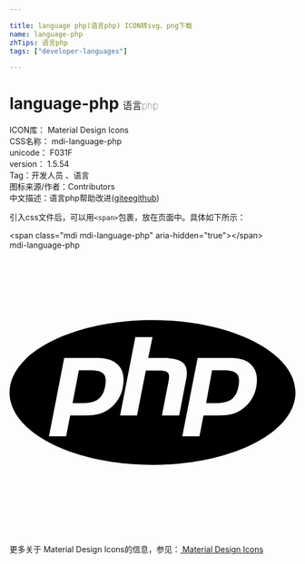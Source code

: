 ```yaml
---

title: language php(语言php) ICON转svg、png下载
name: language-php
zhTips: 语言php
tags: ["developer-languages"]

---
```


# language-php  <small style="font-size: 60%;font-weight: 100">语言php</small>


<div class="detail-page">
<p>
<span>
ICON库：
<span class="badge-secondary badge">Material Design Icons</span> 
</span>
<br/>
<span>
CSS名称：
<span class="badge-secondary badge">mdi-language-php</span> 
</span>
<br/>
<span>
unicode：
<span class="badge-secondary badge">F031F</span> 
<copy-btn content='F031F' btn-title=""></copy-btn>
<copy-btn :content='String.fromCodePoint(parseInt("F031F", 16))' btn-title="复制U"></copy-btn>
</span>
<br/>
<span>
version：
<span class="badge-secondary badge">1.5.54</span> 
</span><br/><span>Tag：<span class="badge-light badge"><router-link to="/tags/developer-languages.html">开发人员 、语言</router-link></span></span>
<br/>
<span>图标来源/作者：<span class="badge-light badge">Contributors</span></span> 
<br/>
<span class="zh-detail">中文描述：<span class="badge-primary badge">语言php</span><span class="help-link"><span>帮助改进</span>(<a href="https://gitee.com/liuwave/icon-helper/edit/master/json/material/language-php.json" target="_blank" rel="noopener noreferrer">gitee</a><a href="https://github.com/liuwave/icon-helper/edit/master/json/material/language-php.json" target="_blank" rel="noopener noreferrer">github</a></span>)</span><br/>
</p>
</div>
<div class="alert alert-dark">
  <i class="mdi mdi-language-php mdi-48px"></i>
  <i class="mdi mdi-language-php mdi-36px"></i>
  <i class="mdi mdi-language-php mdi-24px"></i>
  <i class="mdi mdi-language-php mdi-18px"></i>
</div>
<div>
  <p>引入css文件后，可以用<code>&lt;span&gt;</code>包裹，放在页面中。具体如下所示：    
  </p>
  <div class="alert alert-primary" style="font-size: 14px">
    &lt;span class="mdi mdi-language-php" aria-hidden="true"&gt;&lt;/span&gt;
    <copy-btn content='<span class="mdi mdi-language-php" aria-hidden="true"></span>'></copy-btn>
  </div>
  <div class="alert alert-secondary">
    <i class="mdi mdi-language-php"
    style="font-size: 24px"
    aria-hidden="true"></i> mdi-language-php
    <copy-btn content="mdi-language-php" btn-title="复制图标名称"></copy-btn>
  </div>
</div>
<div id="svg" class="svg-wrap">
<svg xmlns="http://www.w3.org/2000/svg" viewBox="0 0 24 24"><path d="M12,18.08C5.37,18.08 0,15.36 0,12C0,8.64 5.37,5.92 12,5.92C18.63,5.92 24,8.64 24,12C24,15.36 18.63,18.08 12,18.08M6.81,10.13C7.35,10.13 7.72,10.23 7.9,10.44C8.08,10.64 8.12,11 8.03,11.47C7.93,12 7.74,12.34 7.45,12.56C7.17,12.78 6.74,12.89 6.16,12.89H5.29L5.82,10.13H6.81M3.31,15.68H4.75L5.09,13.93H6.32C6.86,13.93 7.3,13.87 7.65,13.76C8,13.64 8.32,13.45 8.61,13.18C8.85,12.96 9.04,12.72 9.19,12.45C9.34,12.19 9.45,11.89 9.5,11.57C9.66,10.79 9.55,10.18 9.17,9.75C8.78,9.31 8.18,9.1 7.35,9.1H4.59L3.31,15.68M10.56,7.35L9.28,13.93H10.7L11.44,10.16H12.58C12.94,10.16 13.18,10.22 13.29,10.34C13.4,10.46 13.42,10.68 13.36,11L12.79,13.93H14.24L14.83,10.86C14.96,10.24 14.86,9.79 14.56,9.5C14.26,9.23 13.71,9.1 12.91,9.1H11.64L12,7.35H10.56M18,10.13C18.55,10.13 18.91,10.23 19.09,10.44C19.27,10.64 19.31,11 19.22,11.47C19.12,12 18.93,12.34 18.65,12.56C18.36,12.78 17.93,12.89 17.35,12.89H16.5L17,10.13H18M14.5,15.68H15.94L16.28,13.93H17.5C18.05,13.93 18.5,13.87 18.85,13.76C19.2,13.64 19.5,13.45 19.8,13.18C20.04,12.96 20.24,12.72 20.38,12.45C20.53,12.19 20.64,11.89 20.7,11.57C20.85,10.79 20.74,10.18 20.36,9.75C20,9.31 19.37,9.1 18.54,9.1H15.79L14.5,15.68Z" /></svg>
</div>
<detail full-name='mdi-language-php'></detail>
    
<div><p>更多关于 Material Design Icons的信息，参见：<a target="_blank" href="https://iconhelper.cn/material.html"> Material Design Icons</a>
</p></div>
